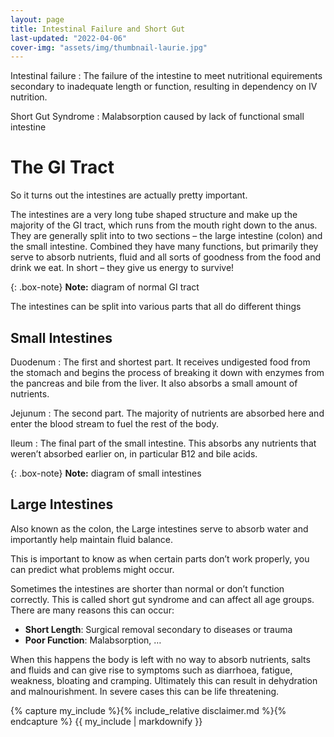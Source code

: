 ```yaml
---
layout: page
title: Intestinal Failure and Short Gut
last-updated: "2022-04-06"
cover-img: "assets/img/thumbnail-laurie.jpg"
---
```


Intestinal failure
: The failure of the intestine to meet nutritional equirements secondary to inadequate length or function, resulting in dependency on IV nutrition.

Short Gut Syndrome
: Malabsorption caused by lack of functional small intestine

# The GI Tract

So it turns out the intestines are actually pretty important. 

The intestines are a very long tube shaped structure and make up the majority of the GI tract, which runs from the mouth right down to the anus. They are generally split into to two sections – the large intestine (colon) and the small intestine. Combined they have many functions, but primarily they serve to absorb nutrients, fluid and all sorts of goodness from the food and drink we eat. In short – they give us energy to survive!

{: .box-note}
**Note:** diagram of normal GI tract

The intestines can be split into various parts that all do different things

## Small Intestines

Duodenum
: The first and shortest part. It receives undigested food from the stomach and begins the process of breaking it down with enzymes from the pancreas and bile from the liver. It also absorbs a small amount of nutrients.

Jejunum
: The second part. The majority of nutrients are absorbed here and enter the blood stream to fuel the rest of the body.

Ileum
: The final part of the small intestine. This absorbs any nutrients that weren’t absorbed earlier on, in particular B12 and bile acids.

{: .box-note}
**Note:** diagram of small intestines

## Large Intestines

Also known as the colon, the Large intestines serve to absorb water and importantly help maintain fluid balance.

This is important to know as when certain parts don’t work properly, you can predict what problems might occur.

Sometimes the intestines are shorter than normal or don’t function correctly. This is called short gut syndrome and can affect all age groups. There are many reasons this can occur:

* **Short Length**: Surgical removal secondary to diseases or trauma
* **Poor Function**: Malabsorption, …

When this happens the body is left with no way to absorb nutrients, salts and fluids and can give rise to symptoms such as diarrhoea, fatigue, weakness, bloating and cramping. Ultimately this can result in dehydration and malnourishment. In severe cases this can be life threatening.

{% capture my_include %}{% include_relative disclaimer.md %}{% endcapture %}
{{ my_include | markdownify }}